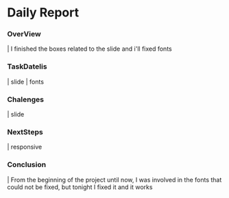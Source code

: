 # Daily Report

### OverView

| I finished the boxes related to the slide and i'll fixed fonts

### TaskDatelis
| slide
| fonts

### Chalenges 

| slide

### NextSteps

| responsive

### Conclusion
| From the beginning of the project until now, I was involved in the fonts that could not be fixed, but tonight I fixed it and it works

